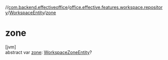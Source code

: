 //[com.backend.effectiveoffice](../../../index.md)/[office.effective.features.workspace.repository](../index.md)/[WorkspaceEntity](index.md)/[zone](zone.md)

# zone

[jvm]\
abstract var [zone](zone.md): [WorkspaceZoneEntity](../-workspace-zone-entity/index.md)?

